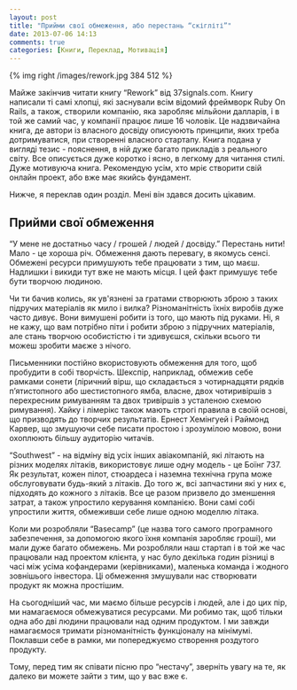 ```yaml
---
layout: post
title: "Прийми свої обмеження, або перестань “скігліті”"
date: 2013-07-06 14:13
comments: true
categories: [Книги, Переклад, Мотивація]
---
```


{% img right /images/rework.jpg  384 512 %}


Майже закінчив читати книгу “Rework” від 37signals.com. Книгу написали ті самі хлопці, які заснували всім відомий фреймворк Ruby On Rails, а також, створили компанію, яка заробляє мільйони далларів, і в той же самий час, у компанії працює лише 16 чоловік. Це надзвичайна книга, де автори  із власного досвіду описуюють принципи, яких треба дотримуватися, при створенні власного стартапу. Книга подана у вигляді тезис - пояснення, в ній дуже багато прикладів з реального світу. Все описується дуже коротко і ясно, в легкому для читання стилі. Дуже мотивуюча книга. Рекомендую усім, хто мріє створити свій онлайн проект, або вже має якийсь фундамент. 

Нижче, я переклав один розділ. Мені він здався досить цікавим.

<!-- more -->

Прийми свої обмеження
----------------------

“У мене не достатньо часу / грошей / людей / досвіду.” Перестань нити! Мало  - це  хороша річ. Обмеження дають перевагу, в якомусь сенсі. Обмежені ресурси примушують тебе працювати з тим, що маєш. Надлишки і викиди тут вже не мають місця. І цей факт примушує тебе бути творчою людиною. 

Чи ти бачив колись, як ув'язнені за гратами створюють зброю з таких підручих матеріалів як мило і вилка? Різноманітність їхніх виробів дуже часто дивує. Вони вимушені робити із того, що мають під руками. Ні, я не кажу, що вам потрібно піти і робити зброю з підручних матеріалів, але стань творчою особистістю і ти здивуєшся, скільки всього ти можеш зробити маєже з нічого.

Письменники постійно вкористовують обмеження для того, щоб пробудити в собі творчість. Шекспір, наприклад, обмежив себе рамками сонети  (ліричний вірш, що складається з чотирнадцяти рядків п’ятистопного або шестистопного ямба, власне, двох чотиривіршів з перехресним римуванням та двох тривіршів з усталеною схемою римування). Хайку і лімерікс також мають строгі правила в своїй основі, що призводять до творчих результатів. Ернест Хемінгуей і Раймонд Карвер, що змушуючи себе писати простою і зрозумілою мовою, вони охоплюють більшу аудиторію читачів. 

“Southwest” - на відміну від усіх інших авіакомпаній, які літають на різних моделях літаків, використовує лише одну модель - це Боїнг 737. Як результат, кожен пілот, стюардеса і наземна технічна група може обслуговувати будь-який з літаків. До того ж, всі запчастини які у них є, підходять до кожного з літаків. Все це разом призвело до зменшення затрат, а також упростило керування компанією. Вони самі собі упростили життя, обмеживши себе лише одною моделлю літака.

Коли ми розробляли “Basecamp” (це назва того самого програмного забезпечення, за допомогою якого їхня компанія заробляє гроші), ми мали дуже багато обмежень. Ми розробляли наш стартап і в той же час працювали над проектом клієнта, у нас було декілька годин різниці в часі між усіма кофандерами (керівниками), маленька команда і жодного зовнішього інвестора. Ці обмеження змушували нас створювати продукт як можна простішим.    

На сьогодніший час, ми маємо більше ресурсів і людей, але і до цих пір, ми намагаємося обмежуватися ресурсами. Ми робимо так, щоб тільки одна або дві людини працювали над одним продуктом. І ми завжди намагаємося тримати різноманітність функціоналу на мінімумі.  Поклавши себе в рамки, ми попереджуємо створення роздутого продукту. 

Тому, перед тим як співати пісню про “нестачу”, зверніть увагу на те, як далеко ви можете зайти з тим, що у вас вже є. 

